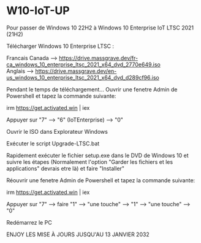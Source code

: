 # W10-IoT-UP
Pour passer de Windows 10 22H2 à Windows 10 Enterprise IoT LTSC 2021 (21H2)

Télécharger Windows 10 Enterprise LTSC : 

Francais Canada --> https://drive.massgrave.dev/fr-ca_windows_10_enterprise_ltsc_2021_x64_dvd_2770e649.iso     
Anglais --> https://drive.massgrave.dev/en-us_windows_10_enterprise_ltsc_2021_x64_dvd_d289cf96.iso

Pendant le temps de téléchargement...
Ouvrir une fenetre Admin de Powershell et tapez la commande suivante: 

irm https://get.activated.win | iex

Appuyer sur "7" --> "6" (IoTEnterprise) --> "0"

Ouvrir le ISO dans Explorateur Windows


Exécuter le script Upgrade-LTSC.bat


Rapidement exécuter le fichier setup.exe dans le DVD de Windows 10 et suivre les étapes (Normalement l'option "Garder les fichiers et les applications" devrais etre là) et faire "Installer"

Réouvrir une fenetre Admin de Powershell et tapez la commande suivante: 

irm https://get.activated.win | iex

Appuyer sur "7" --> faire "1" --> "une touche" --> "1" --> "une touche" --> "0"

Redémarrez le PC 

ENJOY LES MISE À JOURS JUSQU'AU 13 JANVIER 2032
